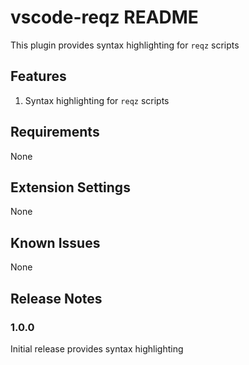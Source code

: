 # vscode-reqz README

This plugin provides syntax highlighting for `reqz` scripts 

## Features

1. Syntax highlighting for `reqz` scripts

## Requirements

None

## Extension Settings

None 

## Known Issues

None

## Release Notes

### 1.0.0

Initial release provides syntax highlighting

